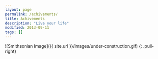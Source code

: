 ```yaml
---
layout: page
permalink: /achivements/
title: Achivements
description: "Live your life"
modified: 2013-09-11
tags: []
---
```


![Smithsonian Image]({{ site.url }}/images/under-construction.gif)
{: .pull-right}
